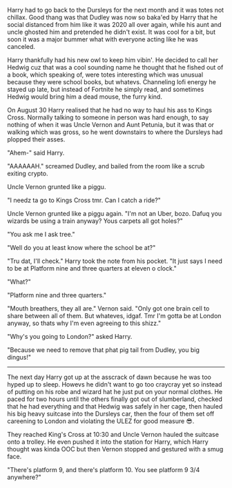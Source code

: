 Harry had to go back to the Dursleys for the next month and it was totes not chillax. Good thang was that Dudley was now so baka'ed by Harry that he social distanced from him like it was 2020 all over again, while his aunt and uncle ghosted him and pretended he didn't exist. It was cool for a bit, but soon it was a major bummer what with everyone acting like he was canceled.

Harry thankfully had his new owl to keep him vibin'. He decided to call her Hedwig cuz that was a cool sounding name he thought that he fished out of a book, which speaking of, were totes interesting which was unusual because they were school books, but whatevs. Channeling lofi energy he stayed up late, but instead of Fortnite he simply read, and sometimes Hedwig would bring him a dead mouse, the furry kind.

On August 30 Harry realised that he had no way to haul his ass to Kings Cross. Normally talking to someone in person was hard enough, to say nothing of when it was Uncle Vernon and Aunt Petunia, but it was that or walking which was gross, so he went downstairs to where the Dursleys had plopped their asses.

"Ahem-" said Harry.

"AAAAAAH." screamed Dudley, and bailed from the room like a scrub exiting crypto.

Uncle Vernon grunted like a piggu.

"I needz ta go to Kings Cross tmr. Can I catch a ride?"

Uncle Vernon grunted like a piggu again. "I'm not an Uber, bozo. Dafuq you wizards be using a train anyway? Yous carpets all got holes?"

"You ask me I ask tree."

"Well do you at least know where the school be at?"

"Tru dat, I'll check." Harry took the note from his pocket. "It just says I need to be at Platform nine and three quarters at eleven o clock."

"What?"

"Platform nine and three quarters."

"Mouth breathers, they all are." Vernon said. "Only got one brain cell to share between all of them. But whateves, idgaf. Tmr I'm gotta be at London anyway, so thats why I'm even agreeing to this shizz."

"Why's you going to London?" asked Harry.

"Because we need to remove that phat pig tail from Dudley, you big dingus!"

---

The next day Harry got up at the asscrack of dawn because he was too hyped up to sleep. Howevs he didn't want to go too craycray yet so instead of putting on his robe and wizard hat he just put on your normal clothes. He paced for two hours until the others finally got out of slumberland, checked that he had everything and that Hedwig was safely in her cage, then hauled his big heavy suitcase into the Dursleys car, then the four of them set off careening to London and violating the ULEZ for good measure 😎.

They reached King's Cross at 10:30 and Uncle Vernon hauled the suitcase onto a trolley. He even pushed it into the station for Harry, which Harry thought was kinda OOC but then Vernon stopped and gestured with a smug face.

"There's platform 9, and there's platform 10. You see platform 9 3/4 anywhere?"

